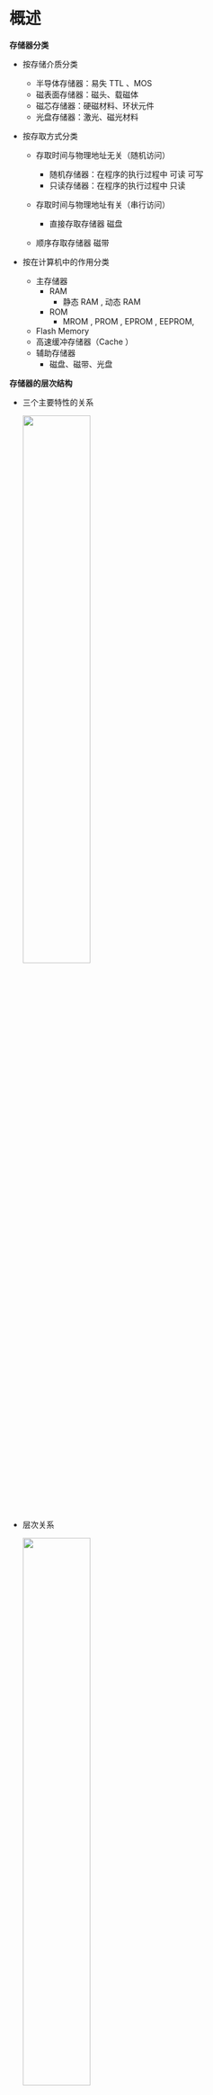 # 概述

**存储器分类**

* 按存储介质分类

  * 半导体存储器：易失  TTL  、MOS
  * 磁表面存储器：磁头、载磁体
  * 磁芯存储器：硬磁材料、环状元件
  * 光盘存储器：激光、磁光材料
* 按存取方式分类

  *   存取时间与物理地址无关（随机访问）

      * 随机存储器：在程序的执行过程中  可读  可写
      * 只读存储器：在程序的执行过程中  只读
   *   存取时间与物理地址有关（串行访问）
          *   直接存取存储器 磁盘
   *   顺序存取存储器 磁带
* 按在计算机中的作用分类 
  * 主存储器
    * RAM
      * 静态 RAM , 动态 RAM
    * ROM
      * MROM , PROM , EPROM , EEPROM,
  * Flash Memory
  * 高速缓冲存储器（Cache ）
  * 辅助存储器
    * 磁盘、磁带、光盘



**存储器的层次结构**

* 三个主要特性的关系

  <img src="https://img-blog.csdnimg.cn/20201219114633758.png?x-oss-process=image/watermark,type_ZmFuZ3poZW5naGVpdGk,shadow_10,text_aHR0cHM6Ly9ibG9nLmNzZG4ubmV0L3dlaXhpbl80MzkzNDYwNw==,size_16,color_FFFFFF,t_70" width="50%" height="50%"  />

  

* 层次关系

  <img src="https://img-blog.csdnimg.cn/20201219114657315.png" width="50%" height="50%"  />


# 高速缓冲存储器

**概述**

* 问题

  * 避免 CPU “空等” 现象
  * CPU 和主存（DRAM）的速度差异

* 工作原理

  * 主存和缓存的编址

    * 主存和缓存按块存储 块的大小相同  B 为块长

    <img src="https://img-blog.csdnimg.cn/20201219114727420.png?x-oss-process=image/watermark,type_ZmFuZ3poZW5naGVpdGk,shadow_10,text_aHR0cHM6Ly9ibG9nLmNzZG4ubmV0L3dlaXhpbl80MzkzNDYwNw==,size_16,color_FFFFFF,t_70" width="50%" height="50%" />

    

  * 命中与未命中

    * 缓存共有 C 块，主存共有 M 块 M >> C
    * 命中
      * 主存块 调入 缓存
      * 主存块与缓存块 建立 了对应关系
      * 用 标记记录 与某缓存块建立了对应关系的 主存块号
    * 不命中
      * 主存块 未调入 缓存
      * 主存块与缓存块 未建立 对应关系

    

  * Cache 的命中率

    * CPU 欲访问的信息在 Cache 中的 比率
    * 命中率 与 Cache 的 容量 与 块长 有关
    * 一般每块可取 4 ~ 8 个字
    * 块长取一个存取周期内从主存调出的信息长度
      * CRAY_1：16体交叉 块长取 16 个存储字
      * IBM 370/168：4体交叉 块长取 4 个存储字（64位×4 = 256位）

    

  * Cache –主存系统的效率

    * 效率  e  与 命中率 有关

      <img src="https://img-blog.csdnimg.cn/20201219114802209.png" width="40%" height="50%"  />

    * 设 Cache 命中率 为 h ， 访问 Cache 的时间为 tc ，访问 主存 的时间为 tm

      <img src="https://img-blog.csdnimg.cn/20201219114824357.png" width="40%" height="50%"  />



* Cache 的基本结构  

  <img src="https://img-blog.csdnimg.cn/20201219114844695.png?x-oss-process=image/watermark,type_ZmFuZ3poZW5naGVpdGk,shadow_10,text_aHR0cHM6Ly9ibG9nLmNzZG4ubmV0L3dlaXhpbl80MzkzNDYwNw==,size_16,color_FFFFFF,t_70" width="50%" height="50%"  />



* Cache 的 读写 操作

  * 读

    <img src="https://img-blog.csdnimg.cn/20201219114903734.png?x-oss-process=image/watermark,type_ZmFuZ3poZW5naGVpdGk,shadow_10,text_aHR0cHM6Ly9ibG9nLmNzZG4ubmV0L3dlaXhpbl80MzkzNDYwNw==,size_16,color_FFFFFF,t_70" width="50%" height="50%"  />

  * 写（Cache 和主存的一致性）

    * 写直达法（Write  –  through）
      * 写操作时数据既写入Cache又写入主存
      * 写操作时间就是访问主存的时间
      * Cache块退出时，不需要对主存执行写操作，更新策略比较容易实现
    * 写回法（Write  –  back）
      * 写操作时只把数据写入 Cache 而不写入主存
      * 写操作时间就是访问 Cache 的时间
      * 当 Cache 数据被替换出去时才写回主存
      * Cache块退出时，被替换的块需写回主存，增加了Cache 的复杂性




* Cache 的改进


  * 增加 Cache 的级数
    * 片载（片内）Cache
    * 片外 Cache
  * 统一缓存和分立缓存

    * 指令 Cache 、 数据 Cache
    * 与指令执行的控制方式有关  是否流水

  

  

**Cache-主存的地址映射**

* 直接映射

  * 每个缓存块 i 可以和 若干个主存块 对应
  * 每个主存块 j 只能和 一 个缓存块对应

  <img src="https://img-blog.csdnimg.cn/20201219114936696.png?x-oss-process=image/watermark,type_ZmFuZ3poZW5naGVpdGk,shadow_10,text_aHR0cHM6Ly9ibG9nLmNzZG4ubmV0L3dlaXhpbl80MzkzNDYwNw==,size_16,color_FFFFFF,t_70" width="50%" height="50%"  />

  

  

* 全相联映射

  * 主存 中的 任一块 可以映射到 缓存 中的 任一块

    <img src="https://img-blog.csdnimg.cn/20201219115001623.png?x-oss-process=image/watermark,type_ZmFuZ3poZW5naGVpdGk,shadow_10,text_aHR0cHM6Ly9ibG9nLmNzZG4ubmV0L3dlaXhpbl80MzkzNDYwNw==,size_16,color_FFFFFF,t_70" width="50%" height="50%"  />



* 组相联映射 

  * 某一主存块 j 按模 Q 映射到 缓存 的第 i 组中的 任一块

  ​    <img src="https://img-blog.csdnimg.cn/20201219115023575.png?x-oss-process=image/watermark,type_ZmFuZ3poZW5naGVpdGk,shadow_10,text_aHR0cHM6Ly9ibG9nLmNzZG4ubmV0L3dlaXhpbl80MzkzNDYwNw==,size_16,color_FFFFFF,t_70" width="50%" height="50%"  />













**替换算法**

* 先进先出 （ FIFO ）算法
* 近期最少使用（ LRU）算法



# 辅助存储器

**概述**

* 特点  
  * 不直接与 CPU 交换信息
* 磁表面存储器的技术指标
  * 记录密度
    * 道密度 Dt  
    * 位密度 D 
  * 存储容量 
    * C = n × k × s
  * 平均寻址时间 
    * 寻道时间 + 等待时间
    * 辅存的速度：寻址时间、磁头读写时间
  * 数据传输率：
    * Dr = Db × V
  * 误码率
    * 出错信息位数与读出信息的总位数之比



**磁记录原理和记录方式**

* 磁记录原理

  * 写

    <img src="https://img-blog.csdnimg.cn/2020121911504551.png?x-oss-process=image/watermark,type_ZmFuZ3poZW5naGVpdGk,shadow_10,text_aHR0cHM6Ly9ibG9nLmNzZG4ubmV0L3dlaXhpbl80MzkzNDYwNw==,size_16,color_FFFFFF,t_70" width="50%" height="50%"  />

  * 读

    <img src="https://img-blog.csdnimg.cn/20201219115104308.png?x-oss-process=image/watermark,type_ZmFuZ3poZW5naGVpdGk,shadow_10,text_aHR0cHM6Ly9ibG9nLmNzZG4ubmV0L3dlaXhpbl80MzkzNDYwNw==,size_16,color_FFFFFF,t_70" width="50%" height="50%"  />

* 硬磁盘存储器

  * 类型

    * 固定磁头和移动磁头
    * 可换盘和固定盘

  * 结构

    <img src="https://img-blog.csdnimg.cn/2020121911513243.png" width="40%" height="50%" />

    * 盘片

    * 由硬质铝合金材料制成

    * 磁盘驱动器

      <img src="https://img-blog.csdnimg.cn/20201219114458495.png?x-oss-process=image/watermark,type_ZmFuZ3poZW5naGVpdGk,shadow_10,text_aHR0cHM6Ly9ibG9nLmNzZG4ubmV0L3dlaXhpbl80MzkzNDYwNw==,size_16,color_FFFFFF,t_70" width="50%" height="50%"  />

    * 磁盘控制器

      * 是主机与磁盘驱动器之间的接口，对主机（通过总线）、对硬盘（设备）
      * 接收主机发来的命令，转换成磁盘驱动器的控制命令
      * 实现主机和驱动器之间的数据格式转换
      * 控制磁盘驱动器读写



**软磁盘存储器**

* 概述

  <img src="https://img-blog.csdnimg.cn/2020121911452926.png?x-oss-process=image/watermark,type_ZmFuZ3poZW5naGVpdGk,shadow_10,text_aHR0cHM6Ly9ibG9nLmNzZG4ubmV0L3dlaXhpbl80MzkzNDYwNw==,size_16,color_FFFFFF,t_70" width="35%" height="50%"  />

* 软盘片

  * 由聚酯薄膜制成

  <img src="https://img-blog.csdnimg.cn/20201219114556422.png?x-oss-process=image/watermark,type_ZmFuZ3poZW5naGVpdGk,shadow_10,text_aHR0cHM6Ly9ibG9nLmNzZG4ubmV0L3dlaXhpbl80MzkzNDYwNw==,size_16,color_FFFFFF,t_70" width="40%" height="50%"  />



**光盘存储器**

* 概述
  * 采用光存储技术,利用激光写入和读出
  * 第一代光存储技术,采用非磁性介质，不可擦写
  * 第二代光存储技术,采用磁性介质，可擦写
* 光盘的存储原理
  * 只读型和只写一次型，热作用 （物理或化学变化）
  * 可擦写光盘，热磁效应



